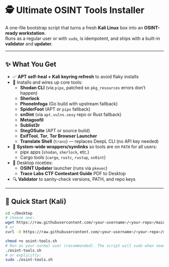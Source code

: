 # 🕵️ Ultimate OSINT Tools Installer

A one-file bootstrap script that turns a fresh **Kali Linux** box into an **OSINT-ready workstation**.  
Runs as a regular user or with `sudo`, is idempotent, and ships with a built-in **validator** and **updater**.

---

## ✨ What You Get

- ✅ **APT self-heal + Kali keyring refresh** to avoid flaky installs  
- 🧰 Installs and wires up core tools:
  - **Shodan CLI** (via `pipx`, patched so `pkg_resources` errors don’t happen)
  - **Sherlock**
  - **PhoneInfoga** (Go build with upstream fallback)
  - **SpiderFoot** (APT or `pipx` fallback)
  - **sn0int** (via `apt.vulns.sexy` repo or Rust fallback)
  - **Metagoofil**
  - **Sublist3r**
  - **StegOSuite** (APT or source build)
  - **ExifTool**, **Tor**, **Tor Browser Launcher**
  - **Translate Shell** (`trans`) — replaces DeepL CLI (no API key needed)
- 🔗 **System-wide wrappers/symlinks** so tools are on `PATH` for all users:
  - pipx apps (`shodan`, `sherlock`, etc.)
  - Cargo tools (`cargo`, `rustc`, `rustup`, `sn0int`)
- 🧭 Desktop niceties:
  - **OSINT Updater** launcher (runs via `pkexec`)
  - **Trace Labs CTF Contestant Guide** PDF to Desktop
- 🔍 **Validator** to sanity-check versions, PATH, and repo keys

---

## 🚀 Quick Start (Kali)

```bash
cd ~/Desktop
# choose one:
wget https://raw.githubusercontent.com/<your-username>/<your-repo>/main/osint-tools.sh
# or
curl -O https://raw.githubusercontent.com/<your-username>/<your-repo>/main/osint-tools.sh

chmod +x osint-tools.sh
# Run as your normal user (recommended). The script will sudo when needed:
./osint-tools.sh
# or explicitly:
sudo ./osint-tools.sh
